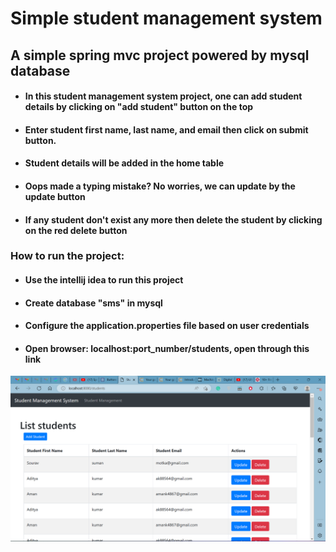 # Simple student management system
## A simple spring mvc project powered by mysql database

- #### In this student management system project, one can add student details by clicking on "add student" button on the top
- #### Enter student first name, last name, and email then click on submit button.
- #### Student details will be added in the home table
- #### Oops made a typing mistake? No worries, we can update by the update button
- #### If any student don't exist any more then delete the student by clicking on the red delete button

### How to run the project:

- #### Use the intellij idea to run this project
- #### Create database "sms" in mysql 
- #### Configure the application.properties file based on user credentials
- #### Open browser: localhost:port_number/students, open through this link

<img alt="screenshot" src="Screenshot 2023-06-17 212026.png"/>
